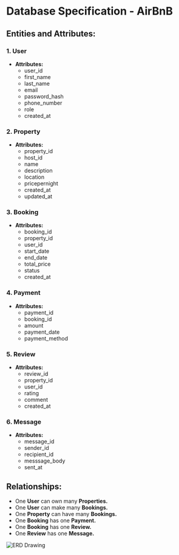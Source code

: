 # Database Specification - AirBnB 
## Entities and Attributes: 

### **1. User** 
- **Attributes:** 
  - user_id 
  - first_name 
  - last_name 
  - email 
  - password_hash 
  - phone_number 
  - role 
  - created_at
    
### **2. Property** 
- **Attributes:** 
  - property_id 
  - host_id 
  - name 
  - description 
  - location 
  - pricepernight 
  - created_at 
  - updated_at
    
### **3. Booking** 
- **Attributes:** 
  - booking_id 
  - property_id 
  - user_id 
  - start_date 
  - end_date 
  - total_price 
  - status 
  - created_at
    
### **4. Payment** 
- **Attributes:** 
  - payment_id 
  - booking_id 
  - amount 
  - payment_date 
  - payment_method
    
### **5. Review** 
- **Attributes:** 
  - review_id 
  - property_id 
  - user_id
  - rating
  - comment
  - created_at
    
### **6. Message** 
- **Attributes:** 
  - message_id 
  - sender_id 
  - recipient_id
  - messsage_body
  - sent_at
    
## Relationships: 
- One **User** can own many **Properties.** 
- One **User** can make many **Bookings.** 
- One **Property** can have many **Bookings.** 
- One **Booking** has one **Payment.** 
- One **Booking** has one **Review.**
- One **Review** has one **Message.** 

![ERD Drawing](https://github.com/bonkurz328/airbnb-clone-project/edit/main/ERD/ERD.drawio.png) 







